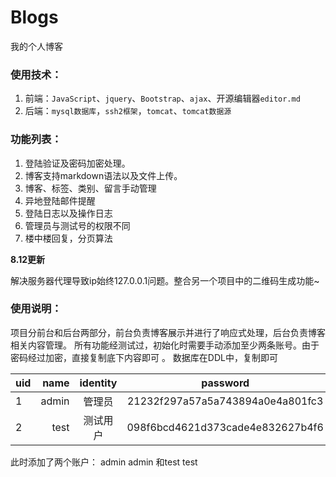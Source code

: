 # Blogs
我的个人博客

### 使用技术：
1. 前端：`JavaScript`、`jquery`、`Bootstrap`、`ajax`、开源编辑器`editor.md`
2. 后端：`mysql数据库`，`ssh2框架`，`tomcat`、`tomcat数据源`

### 功能列表：
1. 登陆验证及密码加密处理。
2. 博客支持markdown语法以及文件上传。
3. 博客、标签、类别、留言手动管理
4. 异地登陆邮件提醒
5. 登陆日志以及操作日志
6. 管理员与测试号的权限不同
7. 楼中楼回复，分页算法

**8.12更新**

解决服务器代理导致ip始终127.0.0.1问题。整合另一个项目中的二维码生成功能~

### 使用说明：
项目分前台和后台两部分，前台负责博客展示并进行了响应式处理，后台负责博客相关内容管理。
所有功能经测试过，初始化时需要手动添加至少两条账号。由于密码经过加密，直接复制底下内容即可 。
数据库在DDL中，复制即可

| uid      |     name |  identity   |password|
| :-------- | --------:| :------: |:-----:|
| 1    |   admin |  管理员  |21232f297a57a5a743894a0e4a801fc3|
|2|test|测试用户|098f6bcd4621d373cade4e832627b4f6|

此时添加了两个账户： admin admin 和test test
